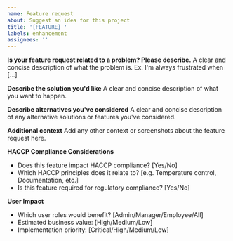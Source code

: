 ```yaml
---
name: Feature request
about: Suggest an idea for this project
title: '[FEATURE] '
labels: enhancement
assignees: ''
---
```


**Is your feature request related to a problem? Please describe.**
A clear and concise description of what the problem is. Ex. I'm always frustrated when [...]

**Describe the solution you'd like**
A clear and concise description of what you want to happen.

**Describe alternatives you've considered**
A clear and concise description of any alternative solutions or features you've considered.

**Additional context**
Add any other context or screenshots about the feature request here.

**HACCP Compliance Considerations**

- Does this feature impact HACCP compliance? [Yes/No]
- Which HACCP principles does it relate to? [e.g. Temperature control, Documentation, etc.]
- Is this feature required for regulatory compliance? [Yes/No]

**User Impact**

- Which user roles would benefit? [Admin/Manager/Employee/All]
- Estimated business value: [High/Medium/Low]
- Implementation priority: [Critical/High/Medium/Low]

